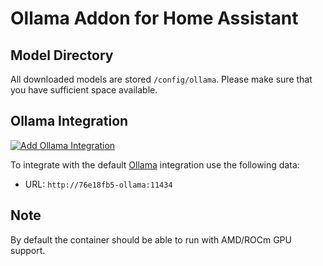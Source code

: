 # Ollama Addon for Home Assistant

## Model Directory

All downloaded models are stored `/config/ollama`. Please make sure that you have sufficient space available.

## Ollama Integration

[![Add Ollama Integration](https://my.home-assistant.io/badges/brand.svg)](https://my.home-assistant.io/redirect/config_flow_start/?domain=ollama)

To integrate with the default [Ollama](https://www.home-assistant.io/integrations/ollama/) integration use the following data:

- URL: `http://76e18fb5-ollama:11434`

## Note

By default the container should be able to run with AMD/ROCm GPU support.
